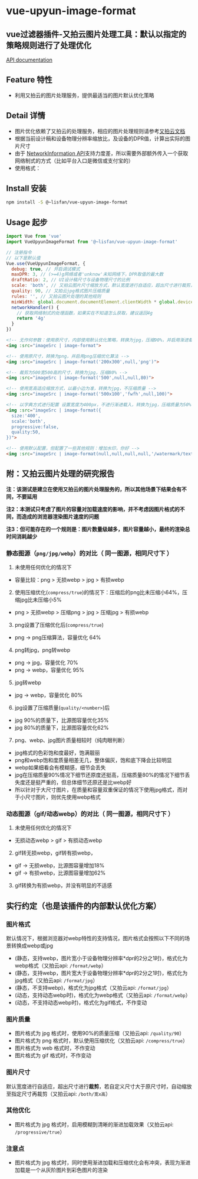 # vue-upyun-image-format

## vue过滤器插件-又拍云图片处理工具：默认以指定的策略规则进行了处理优化

[API documentation](https://lisfan.github.io/vue-upyun-image-format/)

## Feature 特性

- 利用又拍云的图片处理服务，提供最适当的图片默认优化策略

## Detail 详情

- 图片优化依赖了又拍云的处理服务，相应的图片处理规则请参考[又拍云文档](http://docs.upyun.com/cloud/image/#webp)
- 根据当前设计稿和设备物理分辨率缩放比，及设备的DPR值，计算出实际的图片尺寸
- 由于 [NetworkInformation API](https://developer.mozilla.org/en-US/docs/Web/API/NetworkInformation)支持力度差，所以需要外部额外传入一个获取网络制式的方式（比如平台入口是微信或支付宝的）
- 使用格式：<img :src="图片地址 | image-format([sizeOrConfig],[scale = 'both'],[format],[quality],[otherRules])" />

## Install 安装

```bash
npm install -S @~lisfan/vue-upyun-image-format
```

## Usage 起步

```js
import Vue from 'vue'
import VueUpyunImageFormat from '@~lisfan/vue-upyun-image-format'

// 注册指令
// 以下是默认值
Vue.use(VueUpyunImageFormat, {
  debug: true, // 开启调试模式
  maxDPR: 3, // (>=4)g网络或者'unknow'未知网络下，DPR取值的最大数
  draftRatio: 2, // UI设计稿尺寸与设备物理尺寸的比例
  scale: 'both', // 又拍云图片尺寸缩放方式，默认宽度进行自适应，超出尺寸进行裁剪，若自定义尺寸大于原尺寸时，自动缩放至指定尺寸再裁剪
  quality: 90, // 又拍云jpg格式图片压缩质量
  rules: '', // 又拍云图片处理的其他规则
  minWidth: global.document.documentElement.clientWidth * global.devicePixelRatio / 2, //  默认值是(当前设备的物理分辨率 * 当前实际设备像素比的) 二分之一
  networkHandler() {
    // 获取网络制式的处理函数，如果实在不知道怎么获取，建议返回4g
    return '4g'
  }
})
```

```html
<!-- 无作何参数：使用原尺寸，内部使用默认优化策略，转换为jpg，压缩90%，并启用渐进载入 -->
<img :src="imageSrc | image-format">

<!-- 使用原尺寸，转换为png，并启用png压缩优化算法 -->
<img :src="imageSrc | image-format('200x300',null,'png')">

<!-- 裁剪为500宽500高的尺寸，转换为jpg，压缩80% -->
<img :src="imageSrc | image-format('500',null,null,80)">

<!-- 使用宽高适应缩放方式，以最小边为准，转换为jpg，不压缩质量 -->
<img :src="imageSrc | image-format('500x100','fwfh',null,100)">

<!-- 以字典方式进行配置 设置宽度为400px，不进行渐进载入，转换为jpg，压缩质量为50% -->
<img :src="imageSrc | image-format({
  size:'400',
  scale:'both',
  progressive:false,
  quality:50,
})">

<!-- 使用默认配置，但配置了一些其他规则：增加水印，你好 -->
<img :src="imageSrc | image-format(null,null,null,null,'/watermark/text/5L2g5aW977yB')">

```

## 附：又拍云图片处理的研究报告

**注：该测试是建立在使用又拍云的图片处理服务的，所以其他场景下结果会有不同，不要延用**

**注2：本测试只考虑了图片的容量对加载速度的影响，并不考虑因图片格式的不同，而造成的浏览器渲染图片速度的问题**

**注3：但可能存在的一个规则是：图片数量级越多，图片容量越小，最终的渲染总时间消耗越少**

### 静态图源（`png/jpg/webp`）的对比（ 同一图源，相同尺寸下 ）

1. 未使用任何优化的情况下
  - 容量比较：png > 无损webp > jpg > 有损webp
2. 使用压缩优化(`compress/true`)的情况下：压缩后的png比未压缩小64%，压缩jpg比未压缩小5%
  - png > 无损webp > 压缩png > jpg > 压缩jpg > 有损webp
3. png设置了压缩优化后(`compress/true`)
  - png -> png压缩算法，容量优化 64%
4. png转jpg，png转webp
  - png -> jpg，容量优化 70%
  - png -> webp，容量优化 95%
5. jpg转webp
  - jpg -> webp，容量优化 80%
6. jpg设置了压缩质量(`quality/<number>`)后
  - jpg 90%的质量下，比源图容量优化35%
  - jpg 80%的质量下，比源图容量优化62%
7. png、webp、jpg图片质量相较时（纯肉眼判断）
  - jpg格式的色彩饱和度最好，饱满靓丽
  - png和webp饱和度质量相差无几，整体偏灰，饱和底下降会比较明显
  - webp如果细看会有模糊感，细节会丢失
  - jpg在压缩质量90%情况下细节还原度还挺高，压缩质量80%的情况下细节丢失度还是挺严重的，但总体细节还原还是比webp好
  - 所以针对于大尺寸图片，在质量和容量双重保证的情况下使用jpg格式，而对于小尺寸图片，则优先使用webp格式

### 动态图源（gif/动态webp）的对比（ 同一图源，相同尺寸下 ）

1. 未使用任何优化的情况下
  - 无损动态webp > gif > 有损动态webp
2. gif转无损webp，gif转有损webp，
  - gif -> 无损webp，比源图容量增加18%
  - gif -> 有损webp，比源图容量增加62%

3. gif转换为有损webp，并没有明显的不适感

## 实行约定（也是该插件的内部默认优化方案）

### 图片格式

默认情况下，根据浏览器对webp特性的支持情况，图片格式会按照以下不同的场景转换成webp或jpg

- (静态，支持webp，图片宽小于设备物理分辨率*dpr的2分之1时)，格式化为webp格式（又拍云api: `/format/webp`）
- (静态，支持webp，图片宽大于设备物理分辨率*dpr的2分之1时)，格式化为jpg格式（又拍云api: `/format/jpg`）
- (静态，不支持webp)，格式化为jpg格式（又拍云api: `/format/jpg`）
- (动态，支持动态webp时)，格式化为webp格式（又拍云api: `/format/webp`）
- (动态，不支持动态webp时)，格式化为gif格式，不作变动

### 图片质量

- 图片格式为 jpg 格式时，使用90%的质量压缩（又拍云api: `/quality/90`）
- 图片格式为 png 格式时，默认使用压缩优化（又拍云api: `/compress/true`）
- 图片格式为 web 格式时，不作变动
- 图片格式为 gif 格式时，不作变动

### 图片尺寸

默认宽度进行自适应，超出尺寸进行**裁剪**，若自定义尺寸大于原尺寸时，自动缩放至指定尺寸再裁剪（又拍云api: `/both/宽x高`）

### 其他优化

- 图片格式为 jpg 格式时，启用模糊到清晰的渐进加载效果（又拍云api: `/progressive/true`）

### 注意点

- 图片格式为 jpg 格式时，同时使用渐进加载和压缩优化会有冲突，表现为渐进加载是一个从灰阶图片到彩色图片的渲染
